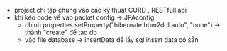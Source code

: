- project chỉ tập chung vào các kỹ thuật CURD , RESTfull api
- khi kéo code về vào packet config -> JPAconfig
  + chỉnh properties.setProperty("hibernate.hbm2ddl.auto", "none") -> thành "create" để tạo db
  + vào file database -> insertData để lấy sql insert data có sẵn 
